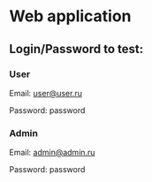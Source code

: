 # Web application

## Login/Password to test:

### User

Email: user@user.ru

Password: password

### Admin

Email: admin@admin.ru

Password: password
